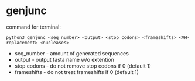# genjunc
command for terminal:
```
python3 genjunc <seq_number> <output> <stop codons> <frameshifts> <VH-replacement> <nucleases>
```
* seq_number - amount of generated sequences
* output - output fasta name w/o extention
* stop codons - do not remove stop codons if 0 (default 1)
* frameshifts -  do not treat frameshifts if 0 (default 1)
